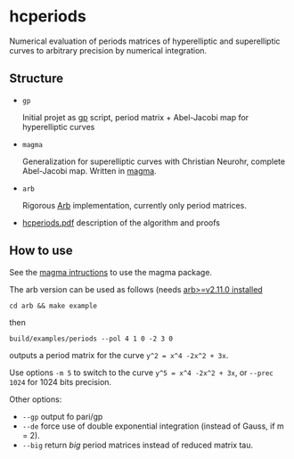 # hcperiods

Numerical evaluation of periods matrices of hyperelliptic and
superelliptic curves to arbitrary precision by numerical integration.

## Structure

- `gp`

  Initial projet as [gp](https://pari.math.u-bordeaux.fr) script,
  period matrix + Abel-Jacobi map for hyperelliptic curves

- `magma`

  Generalization for superelliptic curves with Christian Neurohr,
  complete Abel-Jacobi map. Written in [magma](http://magma.maths.usyd.edu.au/magma/).

- `arb`

  Rigorous [Arb](http://arblib.org/index.html) implementation,
  currently only period matrices.

- [hcperiods.pdf](hcperiods.pdf) description of the algorithm and proofs

## How to use

See the [magma intructions](magma/README.md) to use the magma package.

The arb version can be used as follows
(needs [arb>=v2.11.0 installed](http://arblib.org/setup.html)
```
cd arb && make example
```
then
```
build/examples/periods --pol 4 1 0 -2 3 0
```
outputs a period matrix for the curve `y^2 = x^4 -2x^2 + 3x`.

Use options `-m 5` to switch to the curve `y^5 = x^4 -2x^2 + 3x`,
or `--prec 1024` for 1024 bits precision.

Other options:
- `--gp` output fo pari/gp
- `--de` force use of double exponential integration (instead of Gauss, if m = 2).
- `--big` return *big* period matrices instead of reduced matrix tau.
